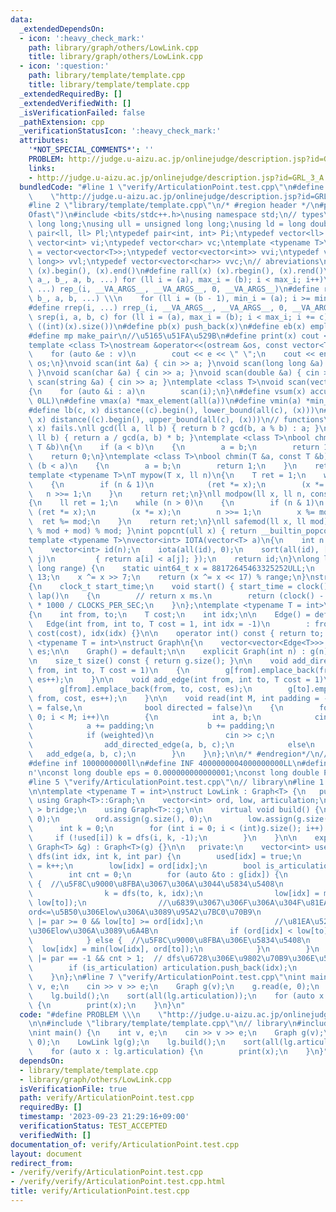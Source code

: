 ```yaml
---
data:
  _extendedDependsOn:
  - icon: ':heavy_check_mark:'
    path: library/graph/others/LowLink.cpp
    title: library/graph/others/LowLink.cpp
  - icon: ':question:'
    path: library/template/template.cpp
    title: library/template/template.cpp
  _extendedRequiredBy: []
  _extendedVerifiedWith: []
  _isVerificationFailed: false
  _pathExtension: cpp
  _verificationStatusIcon: ':heavy_check_mark:'
  attributes:
    '*NOT_SPECIAL_COMMENTS*': ''
    PROBLEM: http://judge.u-aizu.ac.jp/onlinejudge/description.jsp?id=GRL_3_A
    links:
    - http://judge.u-aizu.ac.jp/onlinejudge/description.jsp?id=GRL_3_A
  bundledCode: "#line 1 \"verify/ArticulationPoint.test.cpp\"\n#define PROBLEM \\\n\
    \    \"http://judge.u-aizu.ac.jp/onlinejudge/description.jsp?id=GRL_3_A\"\n\n\
    #line 2 \"library/template/template.cpp\"\n/* #region header */\n#pragma GCC optimize(\"\
    Ofast\")\n#include <bits/stdc++.h>\nusing namespace std;\n// types\nusing ll =\
    \ long long;\nusing ull = unsigned long long;\nusing ld = long double;\ntypedef\
    \ pair<ll, ll> Pl;\ntypedef pair<int, int> Pi;\ntypedef vector<ll> vl;\ntypedef\
    \ vector<int> vi;\ntypedef vector<char> vc;\ntemplate <typename T>\nusing mat\
    \ = vector<vector<T>>;\ntypedef vector<vector<int>> vvi;\ntypedef vector<vector<long\
    \ long>> vvl;\ntypedef vector<vector<char>> vvc;\n// abreviations\n#define all(x)\
    \ (x).begin(), (x).end()\n#define rall(x) (x).rbegin(), (x).rend()\n#define rep_(i,\
    \ a_, b_, a, b, ...) for (ll i = (a), max_i = (b); i < max_i; i++)\n#define rep(i,\
    \ ...) rep_(i, __VA_ARGS__, __VA_ARGS__, 0, __VA_ARGS__)\n#define rrep_(i, a_,\
    \ b_, a, b, ...) \\\n    for (ll i = (b - 1), min_i = (a); i >= min_i; i--)\n\
    #define rrep(i, ...) rrep_(i, __VA_ARGS__, __VA_ARGS__, 0, __VA_ARGS__)\n#define\
    \ srep(i, a, b, c) for (ll i = (a), max_i = (b); i < max_i; i += c)\n#define SZ(x)\
    \ ((int)(x).size())\n#define pb(x) push_back(x)\n#define eb(x) emplace_back(x)\n\
    #define mp make_pair\n//\u5165\u51FA\u529B\n#define print(x) cout << x << endl\n\
    template <class T>\nostream &operator<<(ostream &os, const vector<T> &v)\n{\n\
    \    for (auto &e : v)\n        cout << e << \" \";\n    cout << endl;\n    return\
    \ os;\n}\nvoid scan(int &a) { cin >> a; }\nvoid scan(long long &a) { cin >> a;\
    \ }\nvoid scan(char &a) { cin >> a; }\nvoid scan(double &a) { cin >> a; }\nvoid\
    \ scan(string &a) { cin >> a; }\ntemplate <class T>\nvoid scan(vector<T> &a)\n\
    {\n    for (auto &i : a)\n        scan(i);\n}\n#define vsum(x) accumulate(all(x),\
    \ 0LL)\n#define vmax(a) *max_element(all(a))\n#define vmin(a) *min_element(all(a))\n\
    #define lb(c, x) distance((c).begin(), lower_bound(all(c), (x)))\n#define ub(c,\
    \ x) distance((c).begin(), upper_bound(all(c), (x)))\n// functions\n// gcd(0,\
    \ x) fails.\nll gcd(ll a, ll b) { return b ? gcd(b, a % b) : a; }\nll lcm(ll a,\
    \ ll b) { return a / gcd(a, b) * b; }\ntemplate <class T>\nbool chmax(T &a, const\
    \ T &b)\n{\n    if (a < b)\n    {\n        a = b;\n        return 1;\n    }\n\
    \    return 0;\n}\ntemplate <class T>\nbool chmin(T &a, const T &b)\n{\n    if\
    \ (b < a)\n    {\n        a = b;\n        return 1;\n    }\n    return 0;\n}\n\
    template <typename T>\nT mypow(T x, ll n)\n{\n    T ret = 1;\n    while (n > 0)\n\
    \    {\n        if (n & 1)\n            (ret *= x);\n        (x *= x);\n     \
    \   n >>= 1;\n    }\n    return ret;\n}\nll modpow(ll x, ll n, const ll mod)\n\
    {\n    ll ret = 1;\n    while (n > 0)\n    {\n        if (n & 1)\n           \
    \ (ret *= x);\n        (x *= x);\n        n >>= 1;\n        x %= mod;\n      \
    \  ret %= mod;\n    }\n    return ret;\n}\nll safemod(ll x, ll mod) { return (x\
    \ % mod + mod) % mod; }\nint popcnt(ull x) { return __builtin_popcountll(x); }\n\
    template <typename T>\nvector<int> IOTA(vector<T> a)\n{\n    int n = a.size();\n\
    \    vector<int> id(n);\n    iota(all(id), 0);\n    sort(all(id), [&](int i, int\
    \ j)\n         { return a[i] < a[j]; });\n    return id;\n}\nlong long xor64(long\
    \ long range) {\n    static uint64_t x = 88172645463325252ULL;\n    x ^= x <<\
    \ 13;\n    x ^= x >> 7;\n    return (x ^= x << 17) % range;\n}\nstruct Timer\n\
    {\n    clock_t start_time;\n    void start() { start_time = clock(); }\n    int\
    \ lap()\n    {\n        // return x ms.\n        return (clock() - start_time)\
    \ * 1000 / CLOCKS_PER_SEC;\n    }\n};\ntemplate <typename T = int>\nstruct Edge\n\
    {\n    int from, to;\n    T cost;\n    int idx;\n\n    Edge() = default;\n\n \
    \   Edge(int from, int to, T cost = 1, int idx = -1)\n        : from(from), to(to),\
    \ cost(cost), idx(idx) {}\n\n    operator int() const { return to; }\n};\n\ntemplate\
    \ <typename T = int>\nstruct Graph\n{\n    vector<vector<Edge<T>>> g;\n    int\
    \ es;\n\n    Graph() = default;\n\n    explicit Graph(int n) : g(n), es(0) {}\n\
    \n    size_t size() const { return g.size(); }\n\n    void add_directed_edge(int\
    \ from, int to, T cost = 1)\n    {\n        g[from].emplace_back(from, to, cost,\
    \ es++);\n    }\n\n    void add_edge(int from, int to, T cost = 1)\n    {\n  \
    \      g[from].emplace_back(from, to, cost, es);\n        g[to].emplace_back(to,\
    \ from, cost, es++);\n    }\n\n    void read(int M, int padding = -1, bool weighted\
    \ = false,\n              bool directed = false)\n    {\n        for (int i =\
    \ 0; i < M; i++)\n        {\n            int a, b;\n            cin >> a >> b;\n\
    \            a += padding;\n            b += padding;\n            T c = T(1);\n\
    \            if (weighted)\n                cin >> c;\n            if (directed)\n\
    \                add_directed_edge(a, b, c);\n            else\n             \
    \   add_edge(a, b, c);\n        }\n    }\n};\n\n/* #endregion*/\n// constant\n\
    #define inf 1000000000ll\n#define INF 4000000004000000000LL\n#define endl '\\\
    n'\nconst long double eps = 0.000000000000001;\nconst long double PI = 3.141592653589793;\n\
    #line 5 \"verify/ArticulationPoint.test.cpp\"\n// library\n#line 1 \"library/graph/others/LowLink.cpp\"\
    \n\ntemplate <typename T = int>\nstruct LowLink : Graph<T> {\n   public:\n   \
    \ using Graph<T>::Graph;\n    vector<int> ord, low, articulation;\n    vector<Edge<T>\
    \ > bridge;\n    using Graph<T>::g;\n\n    virtual void build() {\n        used.assign(g.size(),\
    \ 0);\n        ord.assign(g.size(), 0);\n        low.assign(g.size(), 0);\n  \
    \      int k = 0;\n        for (int i = 0; i < (int)g.size(); i++) {\n       \
    \     if (!used[i]) k = dfs(i, k, -1);\n        }\n    }\n\n    explicit LowLink(const\
    \ Graph<T> &g) : Graph<T>(g) {}\n\n   private:\n    vector<int> used;\n\n    int\
    \ dfs(int idx, int k, int par) {\n        used[idx] = true;\n        ord[idx]\
    \ = k++;\n        low[idx] = ord[idx];\n        bool is_articulation = false;\n\
    \        int cnt = 0;\n        for (auto &to : g[idx]) {\n            if (!used[to])\
    \ {  //\u5F8C\u9000\u8FBA\u3067\u306A\u3044\u5834\u5408\n                ++cnt;\n\
    \                k = dfs(to, k, idx);\n                low[idx] = min(low[idx],\
    \ low[to]);\n                //\u6839\u3067\u306F\u306A\u304F\u81EA\u5206\u306E\
    ord<=\u5B50\u306Elow\u306A\u3089\u95A2\u7BC0\u70B9\n                is_articulation\
    \ |= par >= 0 && low[to] >= ord[idx];\n                //\u81EA\u5206\u306Eord<\u5B50\
    \u306Elow\u306A\u3089\u6A4B\n                if (ord[idx] < low[to]) bridge.emplace_back(to);\n\
    \            } else {  //\u5F8C\u9000\u8FBA\u306E\u5834\u5408\n              \
    \  low[idx] = min(low[idx], ord[to]);\n            }\n        }\n        is_articulation\
    \ |= par == -1 && cnt > 1;  // dfs\u6728\u306E\u9802\u70B9\u306E\u5834\u5408\n\
    \        if (is_articulation) articulation.push_back(idx);\n        return k;\n\
    \    }\n};\n#line 7 \"verify/ArticulationPoint.test.cpp\"\nint main() {\n    int\
    \ v, e;\n    cin >> v >> e;\n    Graph g(v);\n    g.read(e, 0);\n    LowLink lg(g);\n\
    \    lg.build();\n    sort(all(lg.articulation));\n    for (auto x : lg.articulation)\
    \ {\n        print(x);\n    }\n}\n"
  code: "#define PROBLEM \\\n    \"http://judge.u-aizu.ac.jp/onlinejudge/description.jsp?id=GRL_3_A\"\
    \n\n#include \"library/template/template.cpp\"\n// library\n#include \"library/graph/others/LowLink.cpp\"\
    \nint main() {\n    int v, e;\n    cin >> v >> e;\n    Graph g(v);\n    g.read(e,\
    \ 0);\n    LowLink lg(g);\n    lg.build();\n    sort(all(lg.articulation));\n\
    \    for (auto x : lg.articulation) {\n        print(x);\n    }\n}"
  dependsOn:
  - library/template/template.cpp
  - library/graph/others/LowLink.cpp
  isVerificationFile: true
  path: verify/ArticulationPoint.test.cpp
  requiredBy: []
  timestamp: '2023-09-23 21:29:16+09:00'
  verificationStatus: TEST_ACCEPTED
  verifiedWith: []
documentation_of: verify/ArticulationPoint.test.cpp
layout: document
redirect_from:
- /verify/verify/ArticulationPoint.test.cpp
- /verify/verify/ArticulationPoint.test.cpp.html
title: verify/ArticulationPoint.test.cpp
---
```

